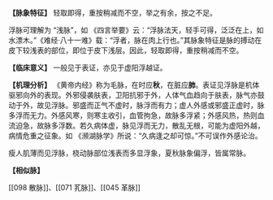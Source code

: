 **【脉象特征】**
轻取即得，重按稍减而不空，举之有余，按之不足。

浮脉可理解为 “浅脉”，如 《四言举要》云：“浮脉法天，轻手可得，泛泛在上，如水漂木。”《难经·八十一难》载：“浮者，脉在肉上行也。”其脉象特征是脉的搏动在皮下较浅表的部位，即位于皮下浅层。因此，轻取即得，重按稍减而不空。

**【临床意义】**
一般见于表证，亦见于虚阳浮越证。

**【机理分析】**
《黄帝内经》称为毛脉，在时应**秋**，在脏应**肺**。表证见浮脉是机体驱邪向外的表现。外邪侵袭肤表，卫阳抗邪于外，人体气血趋向于肤表，脉气亦鼓动于外，故见浮脉。邪盛而正气不虚时，脉浮而有力；虚人外感或邪盛正虚时，脉多浮而无力。外感风寒，则寒主收引，血管拘急，故脉多浮紧；外感风热，热则血流迫急，故脉多浮数。若久病体虚，脉见浮而无力，散乱无根，可能为虚阳外越，病情危重之征象。如 《濒湖脉学》所说：“久病逢之却可惊。”不可误作外感论治。

瘦人肌薄而见浮脉，桡动脉部位浅表而多显浮象，夏秋脉象偏浮，皆属常脉。

**【相似脉】**

[[098 散脉]]、[[071 芤脉]]、[[045 革脉]]























